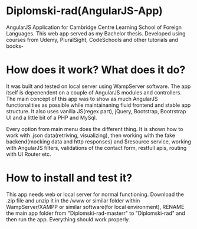 # Diplomski-rad(AngularJS-App)

AngularJS Application for Cambridge Centre Learning School of Foreign Languages.
This web app served as my Bachelor thesis.
Developed using courses from Udemy, PluralSight, CodeSchools and other tutorials and books-

# How does it work? What does it do?

It was built and tested on local server using WampServer software. The app itself is depenendent on a couple of AngularJS modules
and controllers. The main concept of this app was to show as much AngularJS functionalities as possible while maintainaning
fluid frontend and stable app structure. It also uses vanilla JS(regex part), jQuery, Bootstrap, Bootrstrap UI and a 
little bit of a PHP and MySql.

Every option from main menu does the different thing. It is shown how to work with .json data(retriving, visualizing), then working 
with the fake backend(mocking data and http responses) and $resource service, working with AngularJS filters, 
validations of the contact form, restfull apis, routing with UI Router etc.

# How to install and test it?

This app needs web or local server for normal functioning. 
Download the .zip file and unzip it in the /www or similar folder within WampServer/XAMPP or similar software(for local environment),
RENAME the main app folder from "Diplomski-rad-masterr" to "Diplomski-rad" and then run the app. 
Everything should work properly. 
